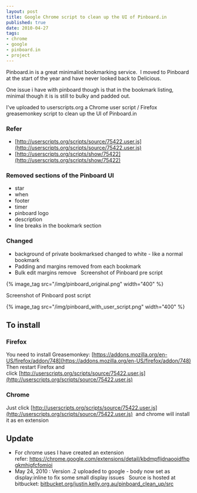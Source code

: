 ```yaml
--- 
layout: post
title: Google Chrome script to clean up the UI of Pinboard.in
published: true
date: 2010-04-27
tags: 
- chrome
- google
- pinboard.in
- project
---
```

Pinboard.in is a great minimalist bookmarking service.  I moved to Pinboard at the start of the year and have never looked back to Delicious.


One issue i have with pinboard though is that in the bookmark listing, minimal though it is is still to bulky and padded out.
 

I've uploaded to userscripts.org a Chrome user script / Firefox greasemonkey script to clean up the UI of Pinboard.in

### Refer

* [http://userscripts.org/scripts/source/75422.user.js](http://userscripts.org/scripts/source/75422.user.js)
* [http://userscripts.org/scripts/show/75422](http://userscripts.org/scripts/show/75422)

### Removed sections of the Pinboard UI

- star
- when 
- footer
- timer
- pinboard logo
- description 
- line breaks in the bookmark section

### Changed

- background of private bookmarksed changed to white - like a normal bookmark
- Padding and margins removed from each bookmark
- Bulk edit margins remove
 
Screenshot of Pinboard pre script

{% image_tag src="/img/pinboard_original.png" width="400" %}

Screenshot of Pinboard post script

{% image_tag src="/img/pinboard_with_user_script.png" width="400" %}

## To install

### Firefox

 You need to install Greasemonkey: [https://addons.mozilla.org/en-US/firefox/addon/748](https://addons.mozilla.org/en-US/firefox/addon/748)
 Then restart Firefox and click [http://userscripts.org/scripts/source/75422.user.js](http://userscripts.org/scripts/source/75422.user.js)

### Chrome 

Just click [http://userscripts.org/scripts/source/75422.user.js](http://userscripts.org/scripts/source/75422.user.js)
 and chrome will install it as en extension

## Update

- For chrome uses I have created an extension refer: https://chrome.google.com/extensions/detail/kbdmpfljdnaooidfhpgkmhigfcfomioi
- May 24, 2010 : Version .2 uploaded to google - body now set as display:inline to fix some small display issues
 
Source is hosted at bitbucket: [bitbucket.org/justin.kelly.org.au/pinboard_clean_up/src](http://bitbucket.org/justin.kelly.org.au/pinboard_clean_up/src)
